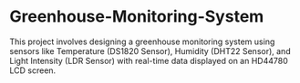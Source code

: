 # Greenhouse-Monitoring-System
This project involves designing a greenhouse monitoring system using sensors like Temperature (DS1820 Sensor), Humidity (DHT22 Sensor), and Light Intensity (LDR Sensor) with real-time data displayed on an HD44780 LCD screen.
